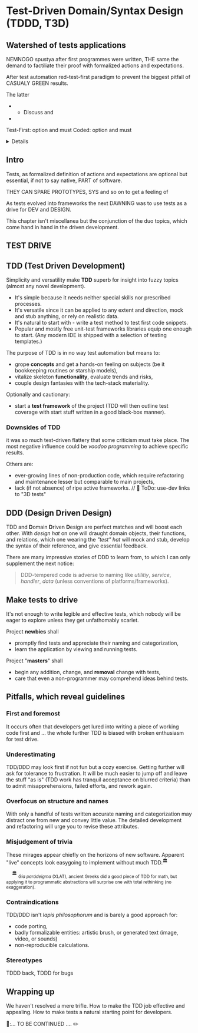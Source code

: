 # Test-Driven Domain/Syntax Design (TDDD, T3D)

## Watershed of tests applications

NEMNOGO spustya after first programmes were written, THE same the demand to factiliate their proof with formalized actions and expectations. 

After test automation red-test-first paradigm to prevent the biggest pitfall of CASUALY GREEN results.

The latter

* * Discuss and 
* 

Test-First: option and must
Coded: option and must

<details>

Tests are one of the most popular subjects of IT discussion.

</details>

## Intro

Tests, as formalized definition of actions and expectations are optional but essential, if not to say native, PART of software. 

THEY CAN SPARE PROTOTYPES, SYS and so on to get a feeling of

As tests evolved into frameworks the next DAWNING was to use tests as a drive for DEV and DESIGN.

This chapter isn't miscellanea but the conjunction of the duo topics, which come hand in hand in the driven development.

## TEST DRIVE

## TDD (Test Driven Development)

Simplicity and versatility make **TDD** superb for insight into fuzzy topics (almost any novel development). 

+ It's simple because it needs neither special skills nor prescribed processes.
+ It's versatile since it can be applied to any extent and direction, mock and stub anything, or rely on realistic data.
+ It's natural to start with - write a test method to test first code snippets.
+ Popular and mostly free unit-test frameworks libraries equip one enough to start. (Any modern IDE is shipped with a selection of testing templates.)

The purpose of TDD is in no way test automation but means to:

+ grope **concepts** and get a hands-on feeling on subjects (be it bookkeeping routines or starship models),
+ vitalize skeleton **functionality**, evaluate trends and risks,
+ couple design fantasies with the tech-stack materiality.

Optionally and cautionary:
+ start a **test framework** of the project (TDD will then outline test coverage with start stuff written in a good black-box manner).

### Downsides of TDD

it was so much test-driven flattery that some criticism must take place. The most negative influence could be _voodoo programming_ to achieve specific results.

Others are:

- ever-growing lines of non-production code, which require refactoring and maintenance lesser but comparable to main projects,
- lack (if not absence) of ripe active frameworks. // 🚧 ToDo: use-dev links to "3D tests"

## DDD (Design Driven Design)

TDD and **D**omain **D**riven **D**esign are perfect matches and will boost each other. With _design hat_ on one will draught domain objects, their functions, and relations, which one wearing the _"test" hat_ will mock and stub, develop the syntax of their reference, and give essential feedback.

There are many impressive stories of DDD to learn from, to which I can only supplement the next notice:

> DDD-tempered code is adverse to naming like _utilitiy_, _service_, _handler_, _data_ (unless conventions of platforms/frameworks).

## Make tests to drive

It's not enough to write legible and effective tests, which nobody will be eager to explore unless they get unfathomably scarlet.

Project **newbies** shall

+ promptly find tests and appreciate their naming and categorization,
+ learn the application by viewing and running tests.

Project "**masters**" shall

+ begin any addition, change, and **removal** change with tests,
+ care that even a non-programmer may comprehend ideas behind tests.

## Pitfalls, which reveal guidelines

### First and foremost

It occurs often that developers get lured into writing a piece of working code first and ... the whole further TDD is biased with broken enthusiasm for test drive.

### Underestimating

TDD/DDD may look first if not fun but a cozy exercise. Getting further will ask for tolerance to frustration. It will be much easier to jump off and leave the stuff "as is" (TDD work has tranquil acceptance on blurred criteria) than to admit misapprehensions, failed efforts, and rework again.

### Overfocus on structure and names

With only a handful of tests written accurate naming and categorization may distract one from new and convey little value. The detailed development and refactoring will urge you to revise these attributes. 

### Misjudgement of trivia

These mirages appear chiefly on the horizons of new software. Apparent "live" concepts look easygoing to implement without much TDD.<sup>:classical_building:</sup>

&nbsp;&nbsp;&nbsp;&nbsp;<sup>:classical_building:</sup> <sub>_Gia parádeigma_ (XLAT), ancient Greeks did a good piece of TDD for math, but applying it to programmatic abstractions will surprise one with total rethinking (no exaggeration).</sub>

### Contraindications

TDD/DDD isn't _lapis philosophorum_ and is barely a good approach for:

+ code porting,
+ badly formalizable entities: artistic brush, or generated text (image, video, or sounds)
+ non-reproducible calculations.

### Stereotypes

TDDD back, TDDD for bugs


## Wrapping up

We haven't resolved a mere trifle. How to make the TDD job effective and appealing. How to make tests a natural starting point for developers.

🚧:... TO BE CONTINUED .... ✏️

